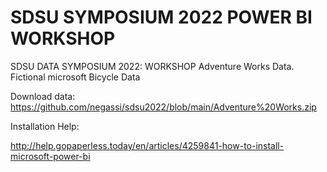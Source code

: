 # SDSU SYMPOSIUM  2022 POWER BI WORKSHOP
SDSU DATA SYMPOSIUM 2022: WORKSHOP
Adventure Works Data. Fictional microsoft Bicycle Data

Download data:
https://github.com/negassi/sdsu2022/blob/main/Adventure%20Works.zip

Installation Help:

http://help.gopaperless.today/en/articles/4259841-how-to-install-microsoft-power-bi

